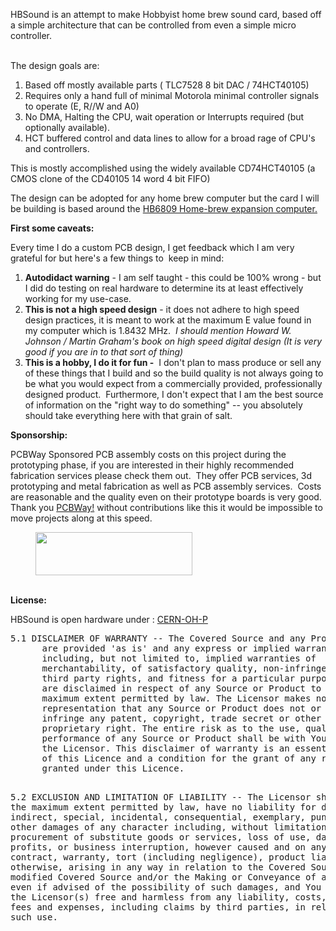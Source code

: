 <p>HBSound is an attempt to make Hobbyist home brew sound card, based off a simple architecture that can be controlled from even a simple micro controller.</p>

<p><br>The design goals are:</p>


<ol><li>Based off mostly available parts ( TLC7528 8 bit DAC / 74HCT40105)</li><li>Requires only a hand full of minimal Motorola minimal controller signals to operate (E, R//W and A0)&nbsp; </li><li>No DMA, Halting the CPU, wait operation or Interrupts required (but optionally available).</li><li>HCT buffered control and data lines to allow for a broad rage of CPU's and controllers.</li></ol>


<p>This is mostly accomplished using the widely available CD74HCT40105 (a CMOS clone of the CD40105 14 word 4 bit FIFO) </p>


<p>The design can be adopted for any home brew computer but the card I will be building is based around the <a href="https://hackaday.io/project/186398-hb6809-homebrew-computer">HB6809 Home-brew expansion computer.<br></a></p>


<p><strong>First some caveats:&nbsp;
</strong></p>


<p>Every time I do a custom PCB design, I get feedback which I am very grateful for but here's a few things to&nbsp; keep in mind:
</p>


<ol><li><strong>Autodidact warning</strong> - I am self taught - this could be 100% wrong - but I did do testing on real hardware to determine its at least effectively working for my use-case.</li><li><strong>This is not a high speed design</strong> - it does not adhere to high speed design practices, it is meant to work at the maximum E value found in my computer which is 1.8432 MHz.&nbsp; <em>I should mention Howard W. Johnson / Martin Graham's book on high speed digital design (It is very good if you are in to that sort of thing)</em></li><li><strong>This is a hobby, I do it for fun -</strong>&nbsp; I don't plan to mass produce or sell any of these things that I build and so the build quality is not always going to be what you would expect from a commercially provided, professionally designed product.&nbsp; Furthermore, I don't expect that I am the best source of information on the "right way to do something" -- you absolutely should take everything here with that grain of salt.</li></ol>


<p><strong>Sponsorship: </strong><br></p>


<p>PCBWay Sponsored PCB assembly costs on this project during the prototyping phase, if you are interested in their highly recommended fabrication services please check them out.&nbsp; They offer PCB services, 3d prototyping and metal fabrication as well as PCB assembly services.&nbsp; Costs are reasonable and the quality even on their prototype boards is very good.&nbsp; Thank you <a href="https://pcbway.com/g/H86a7b">PCBWay!</a> without contributions like this it would be impossible to move projects along at this speed.</p>


<figure><a href="https://pcbway.com/g/H86a7b" target="_blank"><img style="width: 251px; height: 69px;" class="lazy" src="https://cdn.hackaday.io/images/881021673285829291.png" width="251" height="69"></a></figure>


<p><strong><br></strong><strong>License:</strong></p>


<p>HBSound is open hardware under : <a href="https://cern-ohl.web.cern.ch/">CERN-OH-P</a><br></p>
<PRE>
5.1 DISCLAIMER OF WARRANTY -- The Covered Source and any Products
      are provided 'as is' and any express or implied warranties,
      including, but not limited to, implied warranties of
      merchantability, of satisfactory quality, non-infringement of
      third party rights, and fitness for a particular purpose or use
      are disclaimed in respect of any Source or Product to the
      maximum extent permitted by law. The Licensor makes no
      representation that any Source or Product does not or will not
      infringe any patent, copyright, trade secret or other
      proprietary right. The entire risk as to the use, quality, and
      performance of any Source or Product shall be with You and not
      the Licensor. This disclaimer of warranty is an essential part
      of this Licence and a condition for the grant of any rights
      granted under this Licence.

  5.2 EXCLUSION AND LIMITATION OF LIABILITY -- The Licensor shall, to
      the maximum extent permitted by law, have no liability for
      direct, indirect, special, incidental, consequential, exemplary,
      punitive or other damages of any character including, without
      limitation, procurement of substitute goods or services, loss of
      use, data or profits, or business interruption, however caused
      and on any theory of contract, warranty, tort (including
      negligence), product liability or otherwise, arising in any way
      in relation to the Covered Source, modified Covered Source
      and/or the Making or Conveyance of a Product, even if advised of
      the possibility of such damages, and You shall hold the
      Licensor(s) free and harmless from any liability, costs,
      damages, fees and expenses, including claims by third parties,
      in relation to such use.
</PRE>
